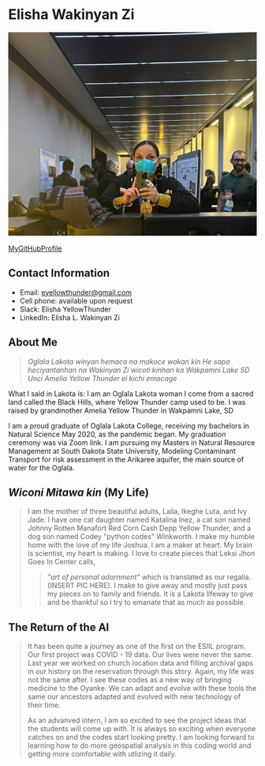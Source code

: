 
# **Elisha Wakinyan Zi**

![Me at the EPSCoR/NSF conference in Portland, Maine. 2022](selfie_maine.jpg)

[MyGitHubProfile](https://github.com/wakinyanzi/WakinyanZi)



## Contact Information
* Email: eyellowthunder@gmail.com
* Cell phone: available upon request
* Slack: Elisha YellowThunder
* LinkedIn: Elisha L. Wakinyan Zi

## About Me
> *Oglala Lakota winyan hemaca na
makoce wakan kin He sapa heciyantanhan na Wakinyan Zi wicoti kinhan ka
Wakpamni Lake SD Unci Amelia Yellow Thunder el kichi emacage*
>
What I said in Lakota is:
I am an Oglala Lakota woman
I come from a sacred land called the Black Hills, where Yellow Thunder camp used to be. 
I was raised by grandmother Amelia Yellow Thunder in Wakpamni Lake, SD
>
I am a proud graduate of Oglala Lakota College, receiving my bachelors in Natural Science May 2020, as the pandemic began. My graduation ceremony was via Zoom link. 
I am pursuing my Masters in Natural Resource Management at South Dakota State University, Modeling Contaminant Transport for risk assessment in the Arikaree aquifer, the main source of water for the Oglala.

## *Wiconi Mitawa kin* (My Life)
> I am the mother of three beautiful adults, Laila, Ikeghe Luta, and Ivy Jade.
> I have one cat daughter named Katalina Inez, a cat son named Johnny Rotten Manafort Red Corn Cash Depp Yellow Thunder, and a dog son named Codey "python codes" Winkworth. I make my humble home with the love of my life Joshua. 
> I am a maker at heart. My brain is scientist, my heart is making. I love to create pieces that Leksi Jhon Goes In Center calls, 
> > *"art of personal adornment"* which is translated as our regalia. (INSERT PIC HERE). I make to give away and mostly just pass my pieces on to family and friends. It is a Lakota lifeway to give and be thankful so I try to emanate that as much as possible. 
## The Return of the AI
> It has been quite a journey as one of the first on the ESIIL program. Our first project was COVID - 19 data. Our lives were never the same. Last year we worked on church location data and filling archival gaps in our history on the reservation through this story. Again, my life was not the same after. I see these codes as a new way of bringing medicine to the Oyanke. We can adapt and evolve with these tools the same our ancestors adapted and evolved with new technology of their time. 
> 
> As an advanved intern, I am so excited to see the project ideas that the students will come up with. It is always so exciting when everyone catches on and the codes start looking pretty. I am looking forward to learning how to do more geospatial analysis in this coding world and getting more comfortable with utlizing it daily. 
